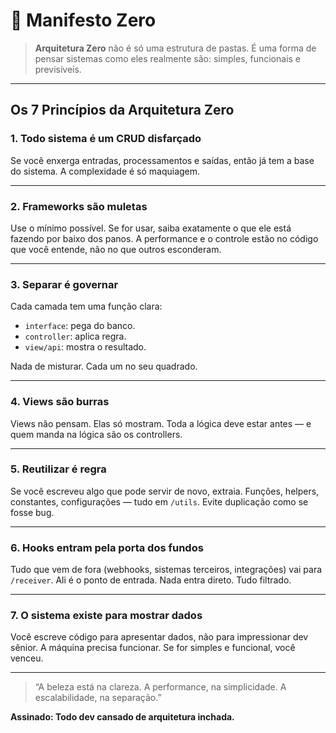 # 📜 Manifesto Zero

> **Arquitetura Zero** não é só uma estrutura de pastas.
> É uma forma de pensar sistemas como eles realmente são: simples, funcionais e previsíveis.

---

## Os 7 Princípios da Arquitetura Zero

### 1. **Todo sistema é um CRUD disfarçado**

Se você enxerga entradas, processamentos e saídas, então já tem a base do sistema.
A complexidade é só maquiagem.

---

### 2. **Frameworks são muletas**

Use o mínimo possível. Se for usar, saiba exatamente o que ele está fazendo por baixo dos panos.
A performance e o controle estão no código que você entende, não no que outros esconderam.

---

### 3. **Separar é governar**

Cada camada tem uma função clara:

* `interface`: pega do banco.
* `controller`: aplica regra.
* `view/api`: mostra o resultado.

Nada de misturar. Cada um no seu quadrado.

---

### 4. **Views são burras**

Views não pensam. Elas só mostram.
Toda a lógica deve estar antes — e quem manda na lógica são os controllers.

---

### 5. **Reutilizar é regra**

Se você escreveu algo que pode servir de novo, extraia.
Funções, helpers, constantes, configurações — tudo em `/utils`. Evite duplicação como se fosse bug.

---

### 6. **Hooks entram pela porta dos fundos**

Tudo que vem de fora (webhooks, sistemas terceiros, integrações) vai para `/receiver`.
Ali é o ponto de entrada. Nada entra direto. Tudo filtrado.

---

### 7. **O sistema existe para mostrar dados**

Você escreve código para apresentar dados, não para impressionar dev sênior.
A máquina precisa funcionar. Se for simples e funcional, você venceu.

---

> “A beleza está na clareza. A performance, na simplicidade. A escalabilidade, na separação.”

**Assinado:
Todo dev cansado de arquitetura inchada.**
